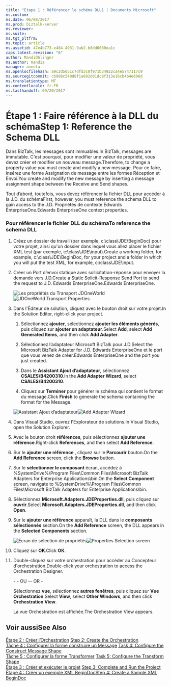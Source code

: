 ```yaml
---
title: "Étape 1 : Référencer le schéma DLL1 | Documents Microsoft"
ms.custom: 
ms.date: 06/08/2017
ms.prod: biztalk-server
ms.reviewer: 
ms.suite: 
ms.tgt_pltfrm: 
ms.topic: article
ms.assetid: 47e4b773-e484-4931-9ab2-b8dd0080ea1c
caps.latest.revision: "6"
author: MandiOhlinger
ms.author: mandia
manager: anneta
ms.openlocfilehash: a9c2d5051c7dfd3c0f971b34922ca4e5747117c9
ms.sourcegitcommit: cb908c540d8f1a692d01dc8f313e16cb4b4e696d
ms.translationtype: MT
ms.contentlocale: fr-FR
ms.lasthandoff: 09/20/2017
---
```

# <a name="step-1-reference-the-schema-dll"></a><span data-ttu-id="de9ba-102">Étape 1 : Faire référence à la DLL du schéma</span><span class="sxs-lookup"><span data-stu-id="de9ba-102">Step 1: Reference the Schema DLL</span></span>
<span data-ttu-id="de9ba-103">Dans BizTalk, les messages sont immuables.</span><span class="sxs-lookup"><span data-stu-id="de9ba-103">In BizTalk, messages are immutable.</span></span> <span data-ttu-id="de9ba-104">C'est pourquoi, pour modifier une valeur de propriété, vous devez créer et modifier un nouveau message.</span><span class="sxs-lookup"><span data-stu-id="de9ba-104">Therefore, to change a property value you must create and modify a new message.</span></span> <span data-ttu-id="de9ba-105">Pour ce faire, insérez une forme Assignation de message entre les formes Réception et Envoi.</span><span class="sxs-lookup"><span data-stu-id="de9ba-105">You create and modify the new message by inserting a message assignment shape between the Receive and Send shapes.</span></span>  
  
 <span data-ttu-id="de9ba-106">Tout d’abord, toutefois, vous devez référencer la fichier DLL pour accéder à la J.D. du schéma</span><span class="sxs-lookup"><span data-stu-id="de9ba-106">First, however, you must reference the schema DLL to gain access to the J.D.</span></span> <span data-ttu-id="de9ba-107">Propriétés de contexte Edwards EnterpriseOne.</span><span class="sxs-lookup"><span data-stu-id="de9ba-107">Edwards EnterpriseOne context properties.</span></span>  
  
### <a name="to-reference-the-schema-dll"></a><span data-ttu-id="de9ba-108">Pour référencer le fichier DLL du schéma</span><span class="sxs-lookup"><span data-stu-id="de9ba-108">To reference the schema DLL</span></span>  
  
1.  <span data-ttu-id="de9ba-109">Créez un dossier de travail (par exemple, c:\class\JDE\BeginDoc) pour votre projet, ainsi qu'un dossier dans lequel vous allez placer le fichier XML test (par exemple, c:\class\JDE\input).</span><span class="sxs-lookup"><span data-stu-id="de9ba-109">Create a working folder, for example, c:\class\JDE\BeginDoc, for your project and a folder in which you will put the test XML, for example, c:\class\JDE\input.</span></span>  
  
2.  <span data-ttu-id="de9ba-110">Créer un Port d’envoi statique avec sollicitation-réponse pour envoyer la demande vers J.D.</span><span class="sxs-lookup"><span data-stu-id="de9ba-110">Create a Static Solicit-Response Send Port to send the request to J.D.</span></span> <span data-ttu-id="de9ba-111">Edwards EnterpriseOne.</span><span class="sxs-lookup"><span data-stu-id="de9ba-111">Edwards EnterpriseOne.</span></span>  
  
     <span data-ttu-id="de9ba-112">![Les propriétés du Transport JDOneWorld](../core/media/example-2waysendport-ow.gif "example_2waysendport_OW")</span><span class="sxs-lookup"><span data-stu-id="de9ba-112">![JDOneWorld Transport Properties](../core/media/example-2waysendport-ow.gif "example_2waysendport_OW")</span></span>  
  
3.  <span data-ttu-id="de9ba-113">Dans l'Éditeur de solution, cliquez avec le bouton droit sur votre projet.</span><span class="sxs-lookup"><span data-stu-id="de9ba-113">In the Solution Editor, right-click your project.</span></span>  
  
    1.  <span data-ttu-id="de9ba-114">Sélectionnez **ajouter**, sélectionnez **ajouter les éléments générés**, puis cliquez sur **ajouter un adaptateur**.</span><span class="sxs-lookup"><span data-stu-id="de9ba-114">Select **Add**, select **Add Generated Items**, and then click **Add Adapter**.</span></span>  
  
    2.  <span data-ttu-id="de9ba-115">Sélectionnez l’adaptateur Microsoft BizTalk pour J.D.</span><span class="sxs-lookup"><span data-stu-id="de9ba-115">Select the Microsoft BizTalk Adapter for J.D.</span></span> <span data-ttu-id="de9ba-116">Edwards EnterpriseOne et le port que vous venez de créer.</span><span class="sxs-lookup"><span data-stu-id="de9ba-116">Edwards EnterpriseOne and the port you just created.</span></span>  
  
    3.  <span data-ttu-id="de9ba-117">Dans le **Assistant Ajout d’adaptateur**, sélectionnez **CSALES\B4200310**.</span><span class="sxs-lookup"><span data-stu-id="de9ba-117">In the **Add Adapter Wizard**, select **CSALES\B4200310**.</span></span>  
  
    4.  <span data-ttu-id="de9ba-118">Cliquez sur **Terminer** pour générer le schéma qui contient le format du message.</span><span class="sxs-lookup"><span data-stu-id="de9ba-118">Click **Finish** to generate the schema containing the format for the Message.</span></span>  
  
     <span data-ttu-id="de9ba-119">![Assistant Ajout d’adaptateur](../core/media/add-adapter-wizard.gif "add_adapter_wizard")</span><span class="sxs-lookup"><span data-stu-id="de9ba-119">![Add Adapter Wizard](../core/media/add-adapter-wizard.gif "add_adapter_wizard")</span></span>  
  
4.  <span data-ttu-id="de9ba-120">Dans Visual Studio, ouvrez l'Explorateur de solutions.</span><span class="sxs-lookup"><span data-stu-id="de9ba-120">In Visual Studio, open the Solution Explorer.</span></span>  
  
5.  <span data-ttu-id="de9ba-121">Avec le bouton droit **références**, puis sélectionnez **ajouter une référence**.</span><span class="sxs-lookup"><span data-stu-id="de9ba-121">Right-click **References**, and then select **Add Reference**.</span></span>  
  
6.  <span data-ttu-id="de9ba-122">Sur le **ajouter une référence** , cliquez sur le **Parcourir** bouton.</span><span class="sxs-lookup"><span data-stu-id="de9ba-122">On the **Add Reference** screen, click the **Browse** button.</span></span>  
  
7.  <span data-ttu-id="de9ba-123">Sur le **sélectionner le composant** écran, accédez à %SystemDrive%\Program Files\Common Files\Microsoft BizTalk Adapters for Enterprise Applications\bin.</span><span class="sxs-lookup"><span data-stu-id="de9ba-123">On the **Select Component** screen, navigate to %SystemDrive%\Program Files\Common Files\Microsoft BizTalk Adapters for Enterprise Applications\bin.</span></span>  
  
8.  <span data-ttu-id="de9ba-124">Sélectionnez **Microsoft.Adapters.JDEProperties.dll**, puis cliquez sur **ouvrir**.</span><span class="sxs-lookup"><span data-stu-id="de9ba-124">Select **Microsoft.Adapters.JDEProperties.dll**, and then click **Open**.</span></span>  
  
9. <span data-ttu-id="de9ba-125">Sur le **ajouter une référence** apparaît, la DLL dans le **composants sélectionnés** section.</span><span class="sxs-lookup"><span data-stu-id="de9ba-125">On the **Add Reference** screen, the DLL appears in the **Selected Components** section.</span></span>  
  
     <span data-ttu-id="de9ba-126">![Écran de sélection de propriétés](../core/media/properties-selection.gif "properties_selection")</span><span class="sxs-lookup"><span data-stu-id="de9ba-126">![Properties Selection screen](../core/media/properties-selection.gif "properties_selection")</span></span>  
  
10. <span data-ttu-id="de9ba-127">Cliquez sur **OK**.</span><span class="sxs-lookup"><span data-stu-id="de9ba-127">Click **OK**.</span></span>  
  
11. <span data-ttu-id="de9ba-128">Double-cliquez sur votre orchestration pour accéder au Concepteur d'orchestration.</span><span class="sxs-lookup"><span data-stu-id="de9ba-128">Double-click your orchestration to access the Orchestration Designer.</span></span>  
  
     <span data-ttu-id="de9ba-129">\- - OU -</span><span class="sxs-lookup"><span data-stu-id="de9ba-129">\- OR -</span></span>  
  
     <span data-ttu-id="de9ba-130">Sélectionnez **vue**, sélectionnez **autres fenêtres**, puis cliquez sur **Vue Orchestration**.</span><span class="sxs-lookup"><span data-stu-id="de9ba-130">Select **View**, select **Other Windows**, and then click **Orchestration View**.</span></span>  
  
     <span data-ttu-id="de9ba-131">La vue Orchestration est affichée.</span><span class="sxs-lookup"><span data-stu-id="de9ba-131">The Orchestration View appears.</span></span>  
  
## <a name="see-also"></a><span data-ttu-id="de9ba-132">Voir aussi</span><span class="sxs-lookup"><span data-stu-id="de9ba-132">See Also</span></span>  
 <span data-ttu-id="de9ba-133">[Étape 2 : Créer l’Orchestration](../core/step-2-create-the-orchestration2.md) </span><span class="sxs-lookup"><span data-stu-id="de9ba-133">[Step 2: Create the Orchestration](../core/step-2-create-the-orchestration2.md) </span></span>  
 <span data-ttu-id="de9ba-134">[Tâche 4 : Configurer la forme construire un Message](../core/task-4-configure-the-construct-message-shape1.md) </span><span class="sxs-lookup"><span data-stu-id="de9ba-134">[Task 4: Configure the Construct Message Shape](../core/task-4-configure-the-construct-message-shape1.md) </span></span>  
 <span data-ttu-id="de9ba-135">[Tâche 5 : Configurer la forme Transformer](../core/task-5-configure-the-transform-shape2.md) </span><span class="sxs-lookup"><span data-stu-id="de9ba-135">[Task 5: Configure the Transform Shape](../core/task-5-configure-the-transform-shape2.md) </span></span>  
 <span data-ttu-id="de9ba-136">[Étape 3 : Créer et exécuter le projet](../core/step-3-complete-and-run-the-project1.md) </span><span class="sxs-lookup"><span data-stu-id="de9ba-136">[Step 3: Complete and Run the Project](../core/step-3-complete-and-run-the-project1.md) </span></span>  
 [<span data-ttu-id="de9ba-137">Étape 4 : Créer un exemple XML BeginDoc</span><span class="sxs-lookup"><span data-stu-id="de9ba-137">Step 4: Create a Sample XML BeginDoc</span></span>](../core/step-4-create-a-sample-xml-begindoc2.md)